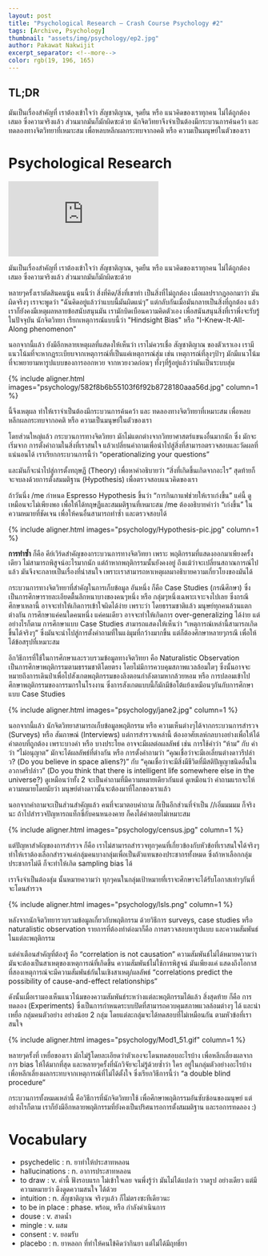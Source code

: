 ```yaml
---
layout: post
title: "Psychological Research – Crash Course Psychology #2"
tags: [Archive, Psychology]
thumbnail: "assets/img/psychology/ep2.jpg"
author: Pakawat Nakwijit
excerpt_separator: <!--more-->
color: rgb(19, 196, 165)
---
```


## TL;DR

มันเป็นเรื่องสำคัญที่ เราต้องเข้าใจว่า สัญชาติญาณ, จุดยืน หรือ แนวคิดของเราทุกคน ไม่ได้ถูกต้องเสมอ ซึ่งความจริงแล้ว ส่วนมากมันก็มักผิดซะด้วย นักจิตวิทยาจึงจำเป็นต้องมีกระบวนการค้นคว้า และ ทดลองทางจิตวิทยาที่เหมาะสม เพื่อหลบหลีกผลกระทบจากอคติ หรือ ความเป็นมนุษย์ในตัวของเรา
<!--more-->

# Psychological Research

<div class="video-container">
    <iframe class="video" src="https://www.youtube.com/embed/hFV71QPvX2I" frameborder="0" scrolling="no" webkitAllowFullScreen mozallowfullscreen allowFullScreen></iframe>
</div>

มันเป็นเรื่องสำคัญที่ เราต้องเข้าใจว่า สัญชาติญาณ, จุดยืน หรือ แนวคิดของเราทุกคน ไม่ได้ถูกต้องเสมอ ซึ่งความจริงแล้ว ส่วนมากมันก็มักผิดซะด้วย

หลายๆครั้งเราตัดสินคนนู้น คนนี้ว่า สิ่งที่คิด/สิ่งที่เขาทำ เป็นสิ่งที่ไม่ถูกต้อง เมื่อผลปรากฎออกมาว่า มันผิดจริงๆ เราจะพูดว่า “ฉันคิดอยู่แล้วว่าแบบนี้มันผิดแน่ๆ” แต่กลับกันเมื่อมันกลายเป็นสิ่งที่ถูกต้อง แล้วเราก็ยังคงมีเหตุผลหลายข้อสนับสนุนมัน เรามักบิดเบือนความคิดตัวเอง เพื่อสนันสนุนสิ่งที่เราพึ่งจะรับรู้ในปัจจุบัน นักจิตวิทยา เรียกเหตุการณ์์แบบนี้ว่า "Hindsight Bias" หรือ "I-Knew-It-All-Along phenomenon"

นอกจากนี้แล้ว ยังมีอีกหลายเหตุผลที่แสดงให้เห็นว่า เราไม่ควรเชื่อ สัญชาติญาณ ของตัวเราเอง เรามีแนวโน้มที่จะหากฎระเบียบจากเหตุการณ์ที่เป็นแค่เหตุการณ์สุ่ม เช่น เหตุการณ์ที่ลุงๆป้าๆ มักมีแนวโน้มที่จะพยายามหารูปแบบของการออกหวย จากหวยงวดก่อนๆ ทั้งๆที่รู้อยู่แล้วว่ามันเป็นระบบสุ่ม

{% include aligner.html images="psychology/582f8b6b55103f6f92b8728180aaa56d.jpg" column=1 %}

นี้จึงเหตุผล ทำให้เราจำเป็นต้องมีกระบวนการค้นคว้า และ ทดลองทางจิตวิทยาที่เหมาะสม เพื่อหลบหลีกผลกระทบจากอคติ หรือ ความเป็นมนุษย์ในตัวของเรา

โดยส่วนใหญ่แล้ว กระบวนการทางจิตวิทยา มักไม่แตกต่างจากวิทยาศาสตร์แขนงอื่นมากนัก ซึ่ง มักจะเริ่มจาก การตั้งคำถามในสิ่งที่เราสนใจ แล้วเปลี่ยนคำถามเพื่อนำไปสู่สิ่งที่สามารถตรวจสอบและวัดผลที่แน่นอนได้ เราเรียกกระบวนการนี้ว่า “operationalizing your questions”

และมันก็จะนำไปสู่การตั้งทฤษฏี (Theory) เพื่อหาคำอธิบายว่า “สิ่งที่เกิดขึ้นเกิดจากอะไร” สุดท้ายก็จะจบลงด้วยการตั้งสมมติฐาน (Hypothesis) เพื่อตรวจสอบแนวคิดของเรา

ถ้าวันนึ่ง /me กำหนด Espresso Hypothesis ขึ้นว่า “การกินกาแฟช่วยให้เราเก่งขึ้น” แค่นี้ ดูเหมือนจะไม่เพียงพอ เพื่อให้ได้ทฤษฏีและสมมติฐานที่เหมาะสม /me ต้องอธิบายคำว่า “เก่งขึ้น” ในความหมายที่ชัดเจน เพื่อให้คนอื่นสามารถทำซ้ำ และตรวจสอบได้

{% include aligner.html images="psychology/Hypothesis-pic.jpg" column=1 %}

**การทำซ้ำ** ก็คือ คีย์เวิร์ดสำคัญของกระบวนการทางจิตวิทยา เพราะ พฤติกรรมที่แสดงออกมาเพียงครั้งเดียว ไม่สามารถพิสูจน์อะไรมากนัก แต่ถ้าหากพฤติกรรมนั้นยังคงอยู่ ถึงแม้ว่าจะเปลี่ยนสถาณการณ์ไปแล้ว มันจึงจะกลายเป็นเรื่องที่น่าสนใจ เพราะเราสามารถหาเหตุผลมาอธิบายความเกี่ยวโยงของมันได้

กระบวนการทางจิตวิทยาที่สำคัญในการเก็บข้อมูล อันหนึ่ง ก็คือ Case Studies (กรณีศึกษา) ซึ่งเป็นการศึกษารายละเอียดตื้นลึกหนาบางของคนๆหนึ่ง หรือ กลุ่มๆหนึ่งเฉพาะเจาะจงไปเลย ซึ่งกรณีศึกษาเหลานี้ อาจจะทำให้เกิดการเข้าใจผิดได้ง่าย เพราะว่า โดยธรรมชาติแล้ว มนุษย์ทุกคนล้วนแตกต่างกัน การศึกษาแค่คนใดคนหนึ่ง แค่คนเดียว อาจจะทำให้เกิดการ over-generalizing ได้ง่าย แต่อย่างไรก็ตาม การศึกษาแบบ Case Studies สามารถแสดงให้เห็นว่า “เหตุการณ์เหล่านี้สามารถเกิดขึ้นได้จริงๆ” ซึ่งมันจะนำไปสู่การตั้งคำถามที่ในแง่มุมที่กว้างมากขึ้น แต่ก็ต้องศึกษาหลายๆกรณี เพื่อให้ได้ข้อสรุปที่เหมาะสม

อีกวิธีการที่ใช้ในการศึกษาและรวบรวมข้อมูลทางจิตวิทยา คือ Naturalistic Observation เป็นการศึกษาพฤติกรรมตามธรรมชาติโดยตรง โดยไม่มีการควบคุมสภาพแวลล้อมใดๆ ซึ่งนั้นอาจจะหมายถึงการเดินป่าเพื่อไปสังเกตพฤติกรรมของลิงตอนกำลังตามหากล้วยหอม หรือ การปลอมเข้าไปศึกษาพฤติกรรมของกรรมกรในโรงงาน ซึ่งการสังเกตแบบนี้ก็มักมีข้อโต้แย้งเหมือนๆกันกับการศึกษาแบบ Case Studies

{% include aligner.html images="psychology/jane2.jpg" column=1 %}

นอกจากนี้แล้ว นักจิตวิทยาสามารถเก็บข้อมูลพฤติกรรม หรือ ความเห็นต่างๆได้จากกระบวนการสำรวจ (Surveys) หรือ สัมภาษณ์ (Interviews) แต่การสำรวจเหล่านี้ ต้องอาศัยเลห์กลบางอย่างเพื่อให้ได้คำตอบที่ถูกต้อง เพราะบางคำ หรือ บางประโยค อาจจะมีผลต่อผลลัพธ์ เช่น การใช้คำว่า “ห้าม” กับ คำว่า “ไม่อนุญาต” มักจะได้ผลลัพธ์ที่ต่างกัน หรือ การตั้งคำถามว่า “คุณเชื่อว่าจะมีเอเลี่ยนต่างดาวรึปล่าว? (Do you believe in space aliens?)” กับ “คุณเชื่อว่าจะมีสิ่งมีชีวิตที่มีสติปัญญาชนิดอื่นในอวกาศรึปล่าว” (Do you think that there is intelligent life somewhere else in the universe?) ดูเหมือนว่าทั้ง 2 จะเป็นคำถามที่มีความหมายเดียวกันแต่ ดูเหมือนว่า คำถามแรกจะให้ความหมายโดยนัยว่า มนุษย์ต่างดาวนั้นจะต้องมาที๋โลกของเราแล้ว

นอกจากคำถามจะเป็นส่วนสำคัญแล้ว คนที่จะมาตอบคำถาม ก็เป็นอีกส่วนที่จำเป็น //เอิ่มมมมม ก็จริงนะ ถ้าไปสำรวจปัญหารถแท็กซี่กับคนหนองคาย ก็คงได้คำตอบไม่เหมาะสม

{% include aligner.html images="psychology/census.jpg" column=1 %}

แต่ปัญหาสำคัญของการสำรวจ ก็คือ เราไม่สามารถสำรวจทุกๆคนที่เกี่ยวข้องกับหัวข้อที่เราสนใจได้จริงๆ ทำให้เราต้องเลือกสำรวจแค่กลุ่มคนบางกลุ่มเพื่อเป็นตัวแทนของประชากรทั้งหมด ซึ่งถ้าหาเลือกกลุ่มประชากรไม่ดี ก็จะทำให้เกิด sampling bias ได้

เราจึงจำเป็นต้องสุ่ม นั้นหมายความว่า ทุกๆคนในกลุ่มเป้าหมายที่เราจะศึกษาจะได้รับโอกาสเท่าๆกันที่จะโดนสำรวจ

{% include aligner.html images="psychology/lsls.png" column=1 %}

หลังจากนักจิตวิทยารวบรวมข้อมูลเกี่ยวกับพฤติกรรม ด้วยวิธีการ surveys, case studies หรือ naturalistic observation รายการที่ต้องทำต่อมาก็คือ การตรวจสอบหารูปแบบ และความสัมพันธ์ในแต่ละพฤติกรรม

แต่คำเตือนสำคัญที่ต้องรู้ คือ “correlation is not causation” ความสัมพันธ์ไม่ได้หมายความว่า มันจะต้องเป็นสาเหตุของเหตุการณ์ที่เกิดขึ้น ความสัมพันธ์ไม่ใช้การพิสูจน์ มันเพียงแค่ แสดงถึงโอกาสที่สองเหตุการณ์จะมีความสัมพันธ์กันในเชิงสาเหตุ/ผลลัพธ์ “correlations predict the possibility of cause-and-effect relationships”

ดังนั้นเมื่อเรามองเห็นแนวโน้มของความสัมพันธ์ระหว่างแต่ละพฤติกรรมได้แล้ว สิ่งสุดท้าย ก็คือ การทดลอง (Experiments) ซึ่งเป็นการกำหนดระบบปิดที่สามารถควบคุมสภาพแวลล้อมต่างๆ ได้ และนำ เหยื่อ กลุ่มคนตัวอย่าง อย่างน้อย 2 กลุ่ม โดยแต่ละกลุ่มจะได้ทดสอบที่ไม่เหมือนกัน ตามหัวข้อที่เราสนใจ

{% include aligner.html images="psychology/Mod1_51.gif" column=1 %}

หลายๆครั้งที่ เหยื่อของเรา มักไม่รู้โดยละเอียดว่าตัวเองจะโดนทดสอบอะไรบ้าง เพื่อหลีกเลี่ยงผลจากการ bias ให้ได้มากที่สุด และหลายๆครั้งที่นักวิจัยจะไม่รู้ด้วยซ้ำว่า ใคร อยู่ในกลุ่มตัวอย่างอะไรบ้าง เพื่อหลีกเลี่ยงผลกระทบจากเหตุการณ์ที่ไม่ได้ตั้งใจ ซึ่งเรียกวิธีการนี้ว่า “a double blind procedure”

กระบวนการทั้งหมดเหล่านี้ คือวิธีการที่นักจิตวิทยาใช้ เพื่อศึกษาพฤติกรรมอันซับซ้อนของมนุษย์ แต่อย่างไรก็ตาม เราก็ยังมีอีกหลายพฤติกรรมที่ยังคงเป็นปริศนารอการตั้งสมมติฐาน และรอการทดลอง :)

# Vocabulary

* psychedelic : n. ยาทำให้ประสาทหลอน
* hallucinations : n. อาการประสาทหลอน
* to draw : v. คำนี้ ฟังรอบแรก ไม่เข้าใจเลย จนพึ่งรู้ว่า มันไม่ได้แปลว่า วาดรูป อย่างเดียว แต่มีความหมายว่า ดึงดูดความสนใจ ได้ด้วย
* intuition : n. สัญชาติญาณ จริงๆแล้ว ก็ไม่ตรงซะทีเดียวนะ
* to be in place : phase. พร้อม, หรือ กำลังดำเนินการ
* douse : v. สาดน้ำ
* mingle : v. ผสม
* consent : v. ยอมรับ
* placebo : n. ยาหลอก ที่ทำให้คนไข้คิดว่ากินยา แต่ไม่ได้มีฤทธิ์ยา
